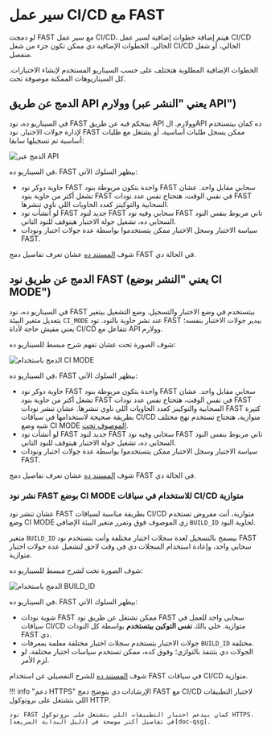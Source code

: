 [doc-integration-api]:          integration-overview-api.md
[doc-integration-ci-mode]:      integration-overview-ci-mode.md
[doc-concurrent-pipelines]:     ci-mode-concurrent-pipelines.md

[img-api-mode]:                 ../../images/fast/poc/en/integration-overview/api-mode-common.png
[img-ci-mode]:                  ../../images/fast/poc/en/integration-overview/ci-mode-common.png
[img-ci-mode-build-id]:         ../../images/fast/poc/en/integration-overview/ci-build-id-common.png

[anchor-build-id]:              #deploying-fast-node-with-ci-mode-for-use-in-concurrent-cicd-workflows

[doc-qsg]:              ../qsg/deployment-options.md

# سير عمل CI/CD مع FAST

لو دمجت FAST مع سير عمل CI/CD، هيتم إضافة خطوات إضافية لسير عمل CI/CD الحالي. الخطوات الإضافية دي ممكن تكون جزء من شغل CI/CD الحالي، أو شغل منفصل.   

الخطوات الإضافية المطلوبة هتختلف على حسب السيناريو المستخدم لإنشاء الاختبارات. كل السيناريوهات الممكنة موصوفة تحت.

##  الدمج عن طريق API وولارم (يعني "النشر عبر API")

في السيناريو ده، نود FAST بيتحكم فيه عن طريق API وولارم. الAPI ده كمان بيتستخدم لإدارة جولات الاختبار. نود FAST ممكن يسجل طلبات أساسية، أو يشتغل مع طلبات أساسية تم تسجيلها سابقا:
    
![الدمج عبر API][img-api-mode] 

في السيناريو ده، FAST بيظهر السلوك الآتي:
* حاوية دوكر نود FAST واحدة بتكون مربوطة بنود FAST سحابي مقابل واحد. عشان تشغل أكتر من حاوية بنود FAST في نفس الوقت، هتحتاج نفس عدد نودات FAST السحابية والتوكينز كعدد الحاويات اللي ناوي تنشرها.
* لو أنشأت نود FAST جديد لنود FAST سحابي وفيه نود FAST تاني مربوط بنفس النود السحابي ده، تشغيل جولة الاختبار هيتوقف للنود التاني.
* سياسة الاختبار وسجل الاختبار ممكن يتستخدموا بواسطة عدة جولات اختبار ونودات FAST.
    
شوف [المستند ده][doc-integration-api] عشان تعرف تفاصيل دمج FAST في الحالة دي. 

##  الدمج عن طريق نود FAST (يعني "النشر بوضع CI MODE")

في السيناريو ده، نود FAST بيتستخدم في وضع الاختبار والتسجيل. وضع التشغيل بيتغير بتعديل متغير البيئة `CI_MODE` عند نشر حاوية بالنود. نود FAST بيدير جولات الاختبار بنفسه؛ يعني مفيش حاجة لأداة CI/CD تتفاعل مع API وولارم.

شوف الصورة تحت عشان تفهم شرح مبسط للسيناريو ده:

![الدمج باستخدام CI MODE][img-ci-mode]

في السيناريو ده، FAST بيظهر السلوك الآتي:
* حاوية دوكر نود FAST واحدة بتكون مربوطة بنود FAST سحابي مقابل واحد. عشان تشغل أكتر من حاوية بنود FAST في نفس الوقت، هتحتاج نفس عدد نودات FAST السحابية والتوكينز كعدد الحاويات اللي ناوي تنشرها.
    عشان تنشر نودات FAST كتيرة بطريقة صحيحة لاستخدامها في سياقات CI/CD متوازية، هتحتاج تستخدم نهج مختلف شبه وضع CI MODE [الموصوف تحت][anchor-build-id].
* لو أنشأت نود FAST جديد لنود FAST سحابي وفيه نود FAST تاني مربوط بنفس النود السحابي ده، تشغيل جولة الاختبار هيتوقف للنود التاني.
* سياسة الاختبار وسجل الاختبار ممكن يتستخدموا بواسطة عدة جولات اختبار ونودات FAST.

شوف [المستند ده][doc-integration-ci-mode] عشان تعرف تفاصيل دمج FAST في الحالة دي. 
    

### نشر نود FAST بوضع CI MODE للاستخدام في سياقات CI/CD متوازية

عشان تنشر نود FAST بطريقة مناسبة لسياقات CI/CD متوازية، أنت مفروض تستخدم وضع CI MODE زي الموصوف فوق وتمرر متغير البيئة الإضافي `BUILD_ID` لحاوية النود.

متغير `BUILD_ID` بيسمح بالتسجيل لعدة سجلات اختبار مختلفة وأنت بتستخدم نود FAST سحابي واحد، وإعادة استخدام السجلات دي في وقت لاحق لتشغيل عدة جولات اختبار متوازية.

شوف الصورة تحت لشرح مبسط للسيناريو ده:

![الدمج باستخدام BUILD_ID][img-ci-mode-build-id]

في السيناريو ده، FAST بيظهر السلوك الآتي:
* شوية نودات FAST ممكن تشتغل عن طريق نود FAST سحابي واحد للعمل في سياقات CI/CD متوازية. خلي بالك **نفس التوكين بيتستخدم** بواسطة كل النودات FAST دي.
* جولات الاختبار بتستخدم سجلات اختبار مختلفة معلمة بمعرفات `BUILD_ID` مختلفة.
* الجولات دي بتتنفذ بالتوازي؛ وفوق كده، ممكن تستخدم سياسات اختبار مختلفة، لو لزم الأمر.

شوف [المستند ده][doc-concurrent-pipelines] للشرح التفصيلي عن استخدام FAST في سياقات CI/CD متوازية.


!!! info "دعم HTTPS"
    الإرشادات دي بتوضح دمج FAST مع CI/CD لاختبار التطبيقات اللي بتشتغل على بروتوكول HTTP.
    
    نود FAST كمان بيدعم اختبار التطبيقات اللي بتشتغل على بروتوكول HTTPS. في تفاصيل أكتر موضحة في [دليل البداية السريعة][doc-qsg].